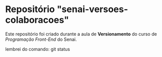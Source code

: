 # Repositório "senai-versoes-colaboracoes"

Este repositório foi criado durante a aula de **Versionamento** do curso de *Programação Front-End* do Senai.

lembrei do comando: git status
